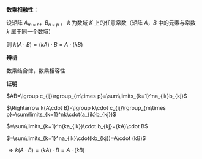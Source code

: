 **数乘相融性**：  
  
设矩阵 $A_{m\times n}，B_{n\times p}$ ， $k$ 为数域 $K$ 上的任意常数（矩阵 $A，B$ 中的元素与常数 $k$ 属于同一个数域）  
  
则 $k(A\cdot B)=(kA)\cdot B=A\cdot (kB)$  
  
**辨析**  
  
数乘结合律，数乘相容性  
  
**证明**  
  
 $AB=\lgroup c_{ij}\rgroup_{m\times p}=\sum\limits_{k=1}^na_{ik}b_{kj}$  
  
 $\Rightarrow k(A\cdot B)=\lgroup k\cdot c_{ij}\rgroup_{m\times p}=\sum\limits_{k=1}^nk\cdot(a_{ik}b_{kj})$  
  
 $=\sum\limits_{k=1}^n(ka_{ik})\cdot b_{kj}=(kA)\cdot B$  
  
 $=\sum\limits_{k=1}^na_{ik}\cdot(kb_{kj})=A\cdot (kB)$  
  
 $\Rightarrow k(A\cdot B)=(kA)\cdot B=A\cdot (kB)$  
  
